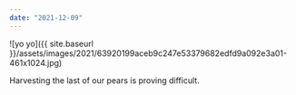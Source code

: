 ```yaml
---
date: "2021-12-09"
---
```


![yo yo]({{ site.baseurl }}/assets/images/2021/63920199aceb9c247e53379682edfd9a092e3a01-461x1024.jpg)

Harvesting the last of our pears is proving difficult.
